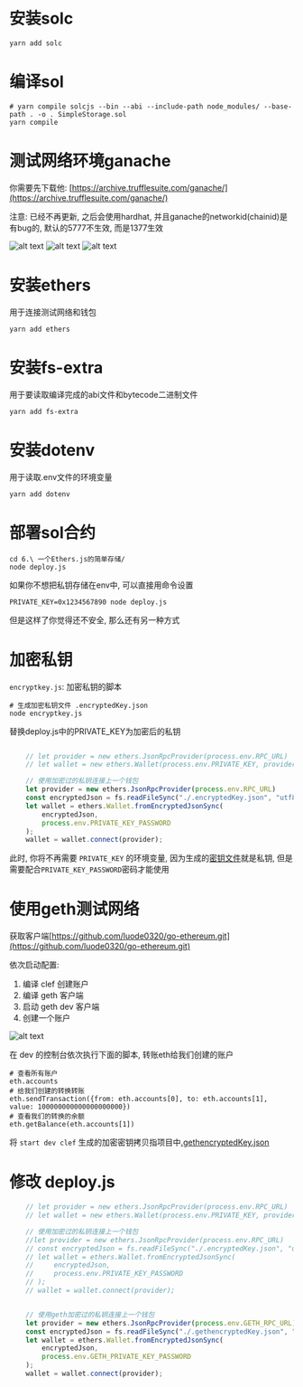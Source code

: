 # 安装solc

```shell
yarn add solc
```

# 编译sol

```shell
# yarn compile solcjs --bin --abi --include-path node_modules/ --base-path . -o . SimpleStorage.sol
yarn compile
```

# 测试网络环境ganache
你需要先下载他: [https://archive.trufflesuite.com/ganache/](https://archive.trufflesuite.com/ganache/)

注意: 已经不再更新, 之后会使用hardhat, 并且ganache的networkid(chainid)是有bug的, 默认的5777不生效, 而是1377生效

![alt text](./img/image.png)
![alt text](./img/image2.png)
![alt text](./img/image3.png)

# 安装ethers
用于连接测试网络和钱包
```shell
yarn add ethers
```

# 安装fs-extra
用于要读取编译完成的abi文件和bytecode二进制文件
```shell
yarn add fs-extra
```

# 安装dotenv
用于读取.env文件的环境变量
```shell
yarn add dotenv
```

# 部署sol合约

```shell
cd 6.\ 一个Ethers.js的简单存储/
node deploy.js
```

如果你不想把私钥存储在env中, 可以直接用命令设置
```shell
PRIVATE_KEY=0x1234567890 node deploy.js
```

但是这样了你觉得还不安全, 那么还有另一种方式

# 加密私钥
`encryptkey.js`: 加密私钥的脚本
```shell
# 生成加密私钥文件 .encryptedKey.json
node encryptkey.js
```

替换deploy.js中的PRIVATE_KEY为加密后的私钥
```js

    // let provider = new ethers.JsonRpcProvider(process.env.RPC_URL)
    // let wallet = new ethers.Wallet(process.env.PRIVATE_KEY, provider)

    // 使用加密过的私钥连接上一个钱包
    let provider = new ethers.JsonRpcProvider(process.env.RPC_URL)
    const encryptedJson = fs.readFileSync("./.encryptedKey.json", "utf8");
    let wallet = ethers.Wallet.fromEncryptedJsonSync(
        encryptedJson,
        process.env.PRIVATE_KEY_PASSWORD
    );
    wallet = wallet.connect(provider);

```

此时, 你将不再需要 `PRIVATE_KEY` 的环境变量, 因为生成的[密钥文件](.encryptedKey.json)就是私钥, 但是需要配合`PRIVATE_KEY_PASSWORD`密码才能使用

# 使用geth测试网络


获取客户端[https://github.com/luode0320/go-ethereum.git](https://github.com/luode0320/go-ethereum.git)

依次启动配置:
1. 编译 clef 创建账户
2. 编译 geth 客户端
3. 启动 geth dev 客户端
4. 创建一个账户


![alt text](img/image4.png)


在 dev 的控制台依次执行下面的脚本, 转账eth给我们创建的账户
```shell
# 查看所有账户
eth.accounts
# 给我们创建的转换转账
eth.sendTransaction({from: eth.accounts[0], to: eth.accounts[1], value: 100000000000000000000})
# 查看我们的转换的余额
eth.getBalance(eth.accounts[1])
```

将 `start dev clef` 生成的加密密钥拷贝指项目中[.gethencryptedKey.json](.gethencryptedKey.json)

# 修改 deploy.js 

```js
    // let provider = new ethers.JsonRpcProvider(process.env.RPC_URL)
    // let wallet = new ethers.Wallet(process.env.PRIVATE_KEY, provider)

    // 使用加密过的私钥连接上一个钱包
    //let provider = new ethers.JsonRpcProvider(process.env.RPC_URL)
    // const encryptedJson = fs.readFileSync("./.encryptedKey.json", "utf8");
    // let wallet = ethers.Wallet.fromEncryptedJsonSync(
    //     encryptedJson,
    //     process.env.PRIVATE_KEY_PASSWORD
    // );
    // wallet = wallet.connect(provider);


    // 使用geth加密过的私钥连接上一个钱包
    let provider = new ethers.JsonRpcProvider(process.env.GETH_RPC_URL)
    const encryptedJson = fs.readFileSync("./.gethencryptedKey.json", "utf8");
    let wallet = ethers.Wallet.fromEncryptedJsonSync(
        encryptedJson,
        process.env.GETH_PRIVATE_KEY_PASSWORD
    );
    wallet = wallet.connect(provider);
```